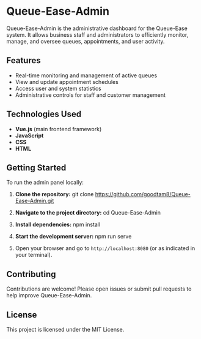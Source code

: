 # Queue-Ease-Admin

Queue-Ease-Admin is the administrative dashboard for the Queue-Ease system. It allows business staff and administrators to efficiently monitor, manage, and oversee queues, appointments, and user activity.

## Features

- Real-time monitoring and management of active queues
- View and update appointment schedules
- Access user and system statistics
- Administrative controls for staff and customer management

## Technologies Used

- **Vue.js** (main frontend framework)
- **JavaScript**
- **CSS**
- **HTML**

## Getting Started

To run the admin panel locally:

1. **Clone the repository:**
git clone https://github.com/goodtam8/Queue-Ease-Admin.git



2. **Navigate to the project directory:**
cd Queue-Ease-Admin



3. **Install dependencies:**
npm install



4. **Start the development server:**
npm run serve



5. Open your browser and go to `http://localhost:8080` (or as indicated in your terminal).

## Contributing

Contributions are welcome! Please open issues or submit pull requests to help improve Queue-Ease-Admin.

## License

This project is licensed under the MIT License.
